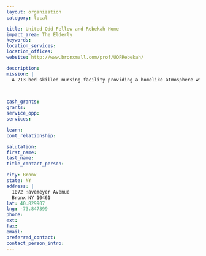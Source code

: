 ```yaml
---
layout: organization
category: local

title: United Odd Fellow and Rebekah Home
impact_area: The Elderly
keywords: 
location_services: 
location_offices: 
website: http://www.bronxmall.com/prof/UOFRebekah/

description: 
mission: |
  A 213 bed skilled nursing facility providing a homelike atmosphere with comfort and compassion for our residents

  

cash_grants: 
grants: 
service_opp: 
services: 

learn: 
cont_relationship: 

salutation: 
first_name: 
last_name: 
title_contact_person: 

city: Bronx
state: NY
address: |
  1072 Havemeyer Avenue     
  Bronx NY 10461
lat: 40.829907
lng: -73.847399
phone: 
ext: 
fax: 
email: 
preferred_contact: 
contact_person_intro: 
---
```

